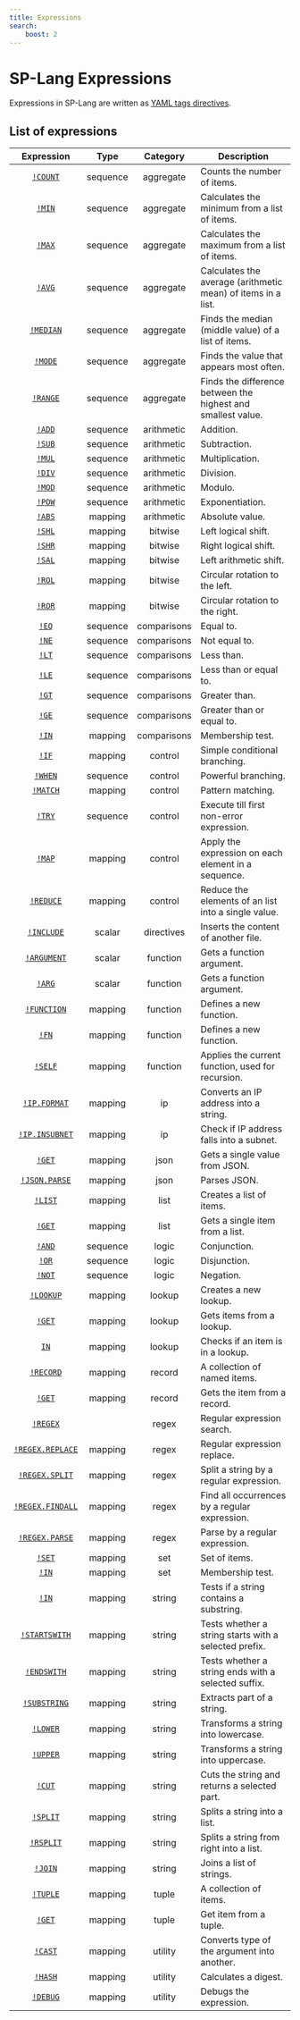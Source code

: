 ```yaml
---
title: Expressions
search:
    boost: 2
---
```


# SP-Lang Expressions

Expressions in SP-Lang are written as [YAML tags directives](https://yaml.org/spec/1.2.2/#682-tag-directives).

## List of expressions

<!-- TODO: Move this to a separate, automatically updated file! -->

| Expression | Type | Category | Description |
| :---: | :---: | :---: | --- |
| [`!COUNT`](./aggregate.md#count) | sequence | aggregate | Counts the number of items. |
| [`!MIN`](./aggregate.md#min) | sequence | aggregate | Calculates the minimum from a list of items. |
| [`!MAX`](./aggregate.md#max) | sequence | aggregate | Calculates the maximum from a list of items. |
| [`!AVG`](./aggregate.md#avg) | sequence | aggregate | Calculates the average (arithmetic mean) of items in a list. |
| [`!MEDIAN`](./aggregate.md#median) | sequence | aggregate | Finds the median (middle value) of a list of items. |
| [`!MODE`](./aggregate.md#mode) | sequence | aggregate | Finds the value that appears most often. |
| [`!RANGE`](./aggregate.md#range) | sequence | aggregate | Finds the difference between the highest and smallest value. |
| [`!ADD`](./arithmetics.md#add) | sequence | arithmetic | Addition. |
| [`!SUB`](./arithmetics.md#sub) | sequence | arithmetic | Subtraction. |
| [`!MUL`](./arithmetics.md#mul) | sequence | arithmetic | Multiplication. |
| [`!DIV`](./arithmetics.md#div) | sequence | arithmetic | Division. |
| [`!MOD`](./arithmetics.md#mod) | sequence | arithmetic | Modulo. |
| [`!POW`](./arithmetics.md#pow) | sequence | arithmetic | Exponentiation. |
| [`!ABS`](./arithmetics.md#abs) | mapping | arithmetic | Absolute value. |
| [`!SHL`](./bitwise.md#shl) | mapping | bitwise | Left logical shift. |
| [`!SHR`](./bitwise.md#shr) | mapping | bitwise | Right logical shift. |
| [`!SAL`](./bitwise.md#sal) | mapping | bitwise | Left arithmetic shift. |
| [`!ROL`](./bitwise.md#rol) | mapping | bitwise | Circular rotation to the left. |
| [`!ROR`](./bitwise.md#ror) | mapping | bitwise | Circular rotation to the right. |
| [`!EQ`](./comparisons.md#eq) | sequence | comparisons | Equal to. |
| [`!NE`](./comparisons.md#ne) | sequence | comparisons | Not equal to. |
| [`!LT`](./comparisons.md#lt) | sequence | comparisons | Less than. |
| [`!LE`](./comparisons.md#le) | sequence | comparisons | Less than or equal to. |
| [`!GT`](./comparisons.md#gt) | sequence | comparisons | Greater than. |
| [`!GE`](./comparisons.md#ge) | sequence | comparisons | Greater than or equal to. |
| [`!IN`](./comparisons.md#in) | mapping | comparisons | Membership test. |
| [`!IF`](./control.md#if) | mapping | control | Simple conditional branching. |
| [`!WHEN`](./control.md#when) | sequence |  control | Powerful branching. |
| [`!MATCH`](./control.md#match) | mapping | control | Pattern matching. |
| [`!TRY`](./control.md#try) | sequence | control |  Execute till first non-error expression. |
| [`!MAP`](./control.md#map) | mapping | control |  Apply the expression on each element in a sequence. |
| [`!REDUCE`](./control.md#reduce) | mapping | control |  Reduce the elements of an list into a single value. |
| [`!INCLUDE`](./directives.md#include) | scalar | directives | Inserts the content of another file. |
| [`!ARGUMENT`](./function.md#argument-arg) | scalar | function | Gets a function argument. |
| [`!ARG`](./function.md#argument-arg) | scalar | function | Gets a function argument. |
| [`!FUNCTION`](./function.md#function-fn) | mapping | function | Defines a new function. |
| [`!FN`](./function.md#function-fn) | mapping | function | Defines a new function. |
| [`!SELF`](./function.md#self) | mapping | function | Applies the current function, used for recursion. |
| [`!IP.FORMAT`](./ip.md#ipformat) | mapping | ip | Converts an IP address into a string. |
| [`!IP.INSUBNET`](./ip.md#ipinsubnet) | mapping | ip | Check if IP address falls into a subnet. |
| [`!GET`](./json.md#get) | mapping | json | Gets a single value from JSON. |
| [`!JSON.PARSE`](./json.md#jsonparse) | mapping | json | Parses JSON. |
| [`!LIST`](./list.md#list) | mapping | list |  Creates a list of items. |
| [`!GET`](./list.md#get) | mapping | list | Gets a single item from a list. |
| [`!AND`](./logic.md#and) | sequence | logic |  Conjunction. |
| [`!OR`](./logic.md#or) | sequence | logic | Disjunction. |
| [`!NOT`](./logic.md#not) | sequence | logic | Negation. |
| [`!LOOKUP`](./lookup.md#lookup) | mapping | lookup | Creates a new lookup. |
| [`!GET`](./lookup.md#get) | mapping | lookup | Gets items from a lookup. |
| [`IN`](./lookup.md#in) | mapping | lookup | Checks if an item is in a lookup. |
| [`!RECORD`](./record.md#record) | mapping | record |  A collection of named items. |
| [`!GET`](./record.md#get) | mapping | record |  Gets the item from a record. |
| [`!REGEX`](./regex.md#regex) | | regex | Regular expression search. |
| [`!REGEX.REPLACE`](./regex.md#regexreplace) | mapping | regex | Regular expression replace. |
| [`!REGEX.SPLIT`](./regex.md#regexsplit) | mapping | regex | Split a string by a regular expression. |
| [`!REGEX.FINDALL`](./regex.md#regexfindall) | mapping | regex | Find all occurrences by a regular expression. |
| [`!REGEX.PARSE`](./regex.md#regexparse) | mapping | regex | Parse by a regular expression. |
| [`!SET`](./set.md#set) | mapping | set | Set of items. |
| [`!IN`](./set.md#in) | mapping| set | Membership test. |
| [`!IN`](./string.md#in) | mapping | string | Tests if a string contains a substring. |
| [`!STARTSWITH`](./string.md#startswith) | mapping | string | Tests whether a string starts with a selected prefix. |
| [`!ENDSWITH`](./string.md#endswith) | mapping | string | Tests whether a string ends with a selected suffix. |
| [`!SUBSTRING`](./string.md#substring) | mapping | string | Extracts part of a string. |
| [`!LOWER`](./string.md#lower) | mapping | string | Transforms a string into lowercase. |
| [`!UPPER`](./string.md#upper) | mapping | string | Transforms a string into  uppercase. |
| [`!CUT`](./string.md#cut) | mapping | string | Cuts the string and returns a selected part. |
| [`!SPLIT`](./string.md#split) | mapping | string | Splits a string into a list. |
| [`!RSPLIT`](./string.md#rsplit) | mapping | string | Splits a string from right into a list. |
| [`!JOIN`](./string.md#join) | mapping | string | Joins a list of strings. |
| [`!TUPLE`](./tuple.md#tuple) | mapping | tuple |  A collection of items. |
| [`!GET`](./tuple.md#get) | mapping | tuple |  Get item from a tuple. |
| [`!CAST`](./utility.md#cast) | mapping | utility | Converts type of the argument into another. |
| [`!HASH`](./utility.md#hash) | mapping | utility | Calculates a digest. |
| [`!DEBUG`](./utility.md#debug) | mapping | utility | Debugs the expression. |
